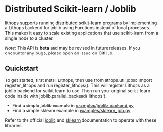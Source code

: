 # Distributed Scikit-learn / Joblib

lithops supports running distributed scikit-learn programs by implementing a Lithops backend for joblib using Functions instead of local processes. This makes it easy to scale existing applications that use scikit-learn from a single node to a cluster.

*Note:* This API is **beta** and may be revised in future releases. If you encounter any bugs, please open an issue on GitHub.

## Quickstart
To get started, first install Lithops, then use from lithops.util.joblib import register_lithops and run register_lithops(). This will register Lithops as a joblib backend for scikit-learn to use. Then run your original scikit-learn code inside with joblib.parallel_backend('lithops').

- Find a simple joblib example in [examples/joblib_backend.py](../../examples/joblib_backend.py)
- Find a simple sklearn example in [examples/sklearn_job.py](../../examples/sklearn_job.py)

Refer to the official [joblib](https://joblib.readthedocs.io/en/latest/parallel.html) and [sklearn](https://scikit-learn.org/stable/user_guide.html) documentation to operate with these libraries.
